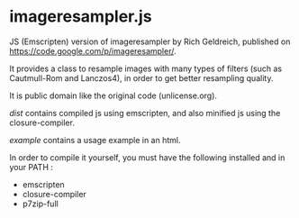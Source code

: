 imageresampler.js
==============

JS (Emscripten) version of imageresampler by Rich Geldreich, published on https://code.google.com/p/imageresampler/.

It provides a class to resample images with many types of filters (such as Cautmull-Rom and Lanczos4), in order to get better resampling quality.

It is public domain like the original code (unlicense.org).

*dist* contains compiled js using emscripten, and also minified js using the closure-compiler.

*example* contains a usage example in an html.

In order to compile it yourself, you must have the following installed and in your PATH :
* emscripten
* closure-compiler
* p7zip-full

